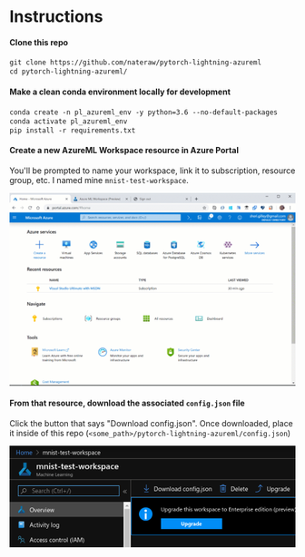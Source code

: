 # Instructions

#### Clone this repo

```
git clone https://github.com/nateraw/pytorch-lightning-azureml
cd pytorch-lightning-azureml/
```
#### Make a clean conda environment locally for development

```
conda create -n pl_azureml_env -y python=3.6 --no-default-packages
conda activate pl_azureml_env
pip install -r requirements.txt
```

#### Create a new AzureML Workspace resource in Azure Portal

You'll be prompted to name your workspace, link it to subscription, resource group, etc. I named mine `mnist-test-workspace`.

![](images/create-workspace.gif)

#### From that resource, download the associated `config.json` file

Click the button that says "Download config.json". Once downloaded, place it inside of this repo (`<some_path>/pytorch-lightning-azureml/config.json`)

![](images/download-config.png)

